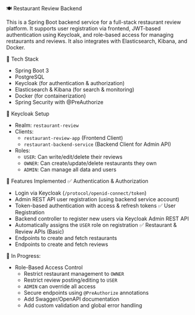 🍽️ Restaurant Review Backend

This is a Spring Boot backend service for a full-stack restaurant review platform. It supports user registration via frontend, JWT-based authentication using Keycloak, and role-based access for managing restaurants and reviews. It also integrates with Elasticsearch, Kibana, and Docker.


🚀 Tech Stack
  - Spring Boot 3
  - PostgreSQL
  - Keycloak (for authentication & authorization)
  - Elasticsearch & Kibana (for search & monitoring)
  - Docker (for containerization)
  - Spring Security with @PreAuthorize

🔐 Keycloak Setup
  - Realm: `restaurant-review`
  - Clients:
    - `restaurant-review-app` (Frontend Client)
    - `restaurant-backend-service` (Backend Client for Admin API)
  - Roles:
    - `USER`: Can write/edit/delete their reviews
    - `OWNER`: Can create/update/delete restaurants they own
    - `ADMIN`: Can manage all data and users
      
🚀 Features Implemented
 ✅ Authentication & Authorization
- Login via Keycloak (`/protocol/openid-connect/token`)
- Admin REST API user registration (using backend service account)
- Token-based authentication with access & refresh tokens
✅ User Registration
- Backend controller to register new users via Keycloak Admin REST API
- Automatically assigns the `USER` role on registration
 ✅ Restaurant & Review APIs (Basic)
- Endpoints to create and fetch restaurants
- Endpoints to create and fetch reviews

🔄 In Progress:
- Role-Based Access Control
  - Restrict restaurant management to `OWNER`
  - Restrict review posting/editing to `USER`
  - `ADMIN` can override all access
  - Secure endpoints using `@PreAuthorize` annotations
  - Add Swagger/OpenAPI documentation
  - Add custom validation and global error handling
 
    
